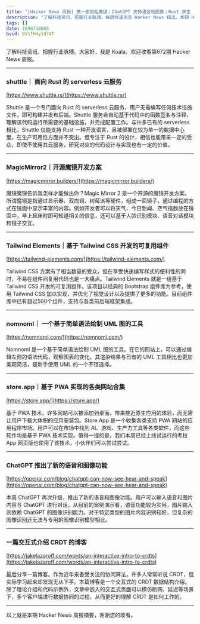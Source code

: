 ```yaml
---
title: "[Hacker News 周报] 做一面智能魔镜；ChatGPT 支持语音和图像；Rust 原生 serverless 服务"
description: "了解科技资讯，把握行业脉搏。每周快速浏览 Hacker News 精选。本期 Hacker Newsletter 地址：https://mailchi.mp/hackernewsletter/672"
tags: []
date: 1696740065
bvid: BV1fH4y1d74T
---
```

了解科技资讯，把握行业脉搏。大家好，我是 Koala。欢迎收看第672期 Hacker News 周报。

---
### shuttle｜ 面向 Rust 的 serverless 云服务
[https://www.shuttle.rs/](https://www.shuttle.rs/)

Shuttle 是一个专门面向 Rust 的 serverless 云服务，用户无需编写任何技术设施文件，即可构建并发布后端。Shuttle 服务会自动基于代码中的函数签名与注释，理解该代码运行所需要的基础设施，并完成配置工作。与许多已有的 serverless 相比，Shuttle 仅能支持 Rust 一种开发语言，且被部署在较为单一的数据中心里，在生产可用性方面并不突出。但专注于 Rust 的设计，相信也能带来一定的受众，即使不使用其云服务，研究对应的代码设计与实现也有一定的价值。

---
### MagicMirror2｜开源魔镜开发方案
[https://magicmirror.builders/](https://magicmirror.builders/)

魔镜魔镜告诉我怎样才能做出你？Magic Mirror 2 是一个开源的魔镜开发方案。所谓魔镜是指通过显示器、双向镜、树莓派等硬件，组成一面镜子，通过编程的方式在镜面中显示丰富的内容。例如开发者可以将天气、今日新闻、空气指数放在镜面中，早上起床时即可知道相关的信息，还可以基于人脸识别模块、语音对话模块和镜子交互。

---
### Tailwind Elements｜基于 Tailwind CSS 开发的可复用组件
[https://tailwind-elements.com/](https://tailwind-elements.com/)

Tailwind CSS 方案有了相当数量的受众，但在享受快速编写样式的便利性的同时，不易在组件间复用代码也是一大痛点。Tailwind Elements 就是一组基于 Tailwind CSS 开发的可复用组件。该项目以经典的 Bootstrap 组件库为参考，使用 Tailwind CSS 加以实现，并优化了视觉设计以及提供了更多的功能。目前组件库中已有超过500个组件，支持与各类前后端框架集成。

---
### nomnoml｜ 一个基于简单语法绘制 UML 图的工具
[https://nomnoml.com/](https://nomnoml.com/)

Nomnoml 是一个基于简单语法绘制 UML 图的工具。在它的网站上，可以通过编辑左侧的语法代码，观察图表的变化。其渲染结果与已有的 UML 工具相比也更加美观简洁，是新手使用 UML 的一个不错选择。

---
### store.app｜基于 PWA 实现的各类网站合集
[https://store.app/](https://store.app/)

基于 PWA 技术，许多网站可以被添加到桌面，带来接近原生应用的体验，而无需让用户下载大体积的应用安装包。Store App 是一个收集各类支持 PWA 网站的应用程序市场。用户可以在市场中找到 AI、游戏、生产力工具等各类软件，而这些软件均是基于 PWA 技术实现。值得一提的是，我们本周已经上线试运行的考拉 App 网页版也使用了该技术，小伙伴们可以尝试尝试。

---
### ChatGPT 推出了新的语音和图像功能
[https://openai.com/blog/chatgpt-can-now-see-hear-and-speak](https://openai.com/blog/chatgpt-can-now-see-hear-and-speak)

本周 ChatGPT 再次升级，推出了新的语音和图像功能。用户可以输入语音和图片内容与 ChatGPT 进行对话。从目前的案例演示看，语音功能较为实用，图片输入则依赖 ChatGPT 的图像识别能力。对于特定类型的图片内容识别较好，但复杂的图像识别还无法与专用的图像识别模型相比。

---
### 一篇交互式介绍 CRDT 的博客
[https://jakelazaroff.com/words/an-interactive-intro-to-crdts](https://jakelazaroff.com/words/an-interactive-intro-to-crdts)

最后分享一篇博客。作为近年来备受关注的协同算法，许多人常常听说 CRDT，但实际学习起来却发现无从下手。本篇博客是一个交互式的 CRDT 数据结构介绍。除了理论介绍和代码示例外，文章中嵌入的交互式页面可以模仿断网、延迟等场景下，多个客户端进行数据协同的过程，从而更好的理解 CRDT 是如何工作的。

---

以上就是本期 Hacker News 周报摘要，谢谢您的收看。


